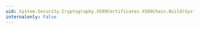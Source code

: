 ```yaml
---
uid: System.Security.Cryptography.X509Certificates.X509Chain.Build(System.Security.Cryptography.X509Certificates.X509Certificate2)
internalonly: False
---
```

